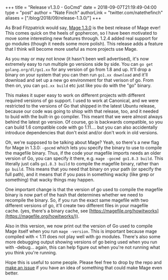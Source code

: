 +++
title = "Release v1.3.0 - GoCmd"
date = 2018-09-07T21:19:49-04:00
type = "post"
author = "Nate Finch"
authorLink = "twitter.com/natethefinch"
aliases = ["/blog/2018/09/release-1.3.0/"]
+++

As Brad Fitzpatrick would say, [Mage
1.3.0](https://github.com/magefile/mage/releases/tag/v1.3.0) is the best release
of Mage ever! This comes quick on the heels of gophercon, so I have been
motivated to move some interesting new features through.  1.2.4 added real
support for go modules (though it needs some more polish).  This release adds a
feature that I think will become more useful as more projects use Mage.  

As you may or may not know (it hasn't been well advertised), it's now extremely
easy to run multiple go versions side by side.  You can `go get
golang.org/dl/go1.xx` for any version of go from 1.8 and up.  It'll drop a
binary on your system that you can then run `go1.xx download` and it'll download
and set up a new go environment for that verison of go.  From then on, you can
`go1.xx build` etc just like you do with the "go" binary.   

This makes it super easy to work on different projects with different required
versions of go support.  I used to work at Canonical, and we were restricted to
the versions of Go that shipped in the latest Ubuntu release, because our code
was going to shiop with that release, too, and it needed to buid with the
built-in go compiler.  This meant that we were almost always behind the latest
go version.  Of course, go is backwards compatible, so you can build 1.6
compatible code with go 1.11.... but you can also accidentally introduce
dependencies that don't exist and/or don't work in old versions.

Oh, we're supposed to be talking about Mage?  Yeah, so there's a new flag for
Mage in 1.3.0: `-gocmd` which lets you specify the binary to use to compile the
magefile binary.  Thus, if the code your magefile imports needs an older version
of Go, you can specify it there, e.g. `mage -gocmd go1.8.3 build`.  This
literally just calls `go1.8.3 build` to compile the magefile binary, rather than
`go build`. This means that you need that binary on your path (or specify the
full path), and it means that if you pass in something wacky (like grep or
something) that wacky things may happen.

One important change is that the version of go used to compile the magefile
binary is now part of the hash that determines whether we need to recompile the
binary.  So, if you run the exact same magefile with two different versions of
go, it'll create two different files in your magefile cache. (yes, there's a
binary cache, see [https://magefile.org/howitworks](https://magefile.org/howitworks/)).

Also in this version, we now print out the version of Go used to compile Mage
itself when you run `mage -version`.  This is important because mage compiled
with < 1.11 does not play well with go modules.  There's also some more
debugging output showing versions of go being used when you run with -debug...
again, this can help figure out when you're not running what you think you're
running.

Hope this is useful to some people.  Please feel free to drop by the repo and
[make an issue](https://github.com/magefile/mage/issues) if you have an idea of
something that could make Mage even better.
